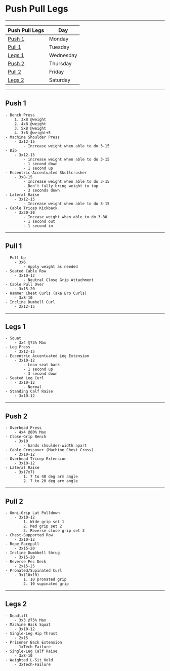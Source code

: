 # Push Pull Legs
---

| Push Pull Legs | Day |
| ----------- | ----------- |
| [Push 1](#push-1) | Monday |
| [Pull 1](#pull-1) | Tuesday |
| [Legs 1](#legs-1) | Wednesday |
| [Push 2](#push-2) | Thursday |
| [Pull 2](#pull-2) | Friday |
| [Legs 2](#legs-2) | Saturday |

---

## Push 1
	- Bench Press
		1. 3x8 @weight
		2. 4x8 @weight
		3. 5x8 @weight
		4. 3x8 @weight+5
	- Machine Shoulder Press
		- 3x12-15
			- Increase weight when able to do 3-15
	- Dip
		- 3x12-15
			- increase weight when able to do 3-15
			- 1 second down
			- 1 second up
	- Eccentric-Accentuated Skullcrusher
		- 3x8-15
			- Increase weight when able to do 3-15
			- Don't fully bring weight to top
			- 3 seconds down
	- Lateral Raise
		- 3x12-15
			- Increase weight when able to do 3-15
	- Cable Tricep Kickback
		- 3x20-30
			- Incease weight when able to do 3-30
			- 1 second out
			- 1 second in

---

## Pull 1
	- Pull-Up
		- 3x6
			- Apply weight as needed
	- Seated Cable Row
		- 3x10-12
			- Neutral Close Grip Attachment
	- Cable Pull Over
		- 3x15-20
	- Hammer Cheat Curls (aka Bro Curls)
		- 3x8-10
	- Incline Dumbell Curl
		- 2x12-15

---

## Legs 1
	- Squat 
		- 3x4 @75% Max
	- Leg Press
		- 3x12-15
	- Eccentric Accentuated Leg Extension
		- 3x10-12
			- Lean seat back
			- 1 second up
			- 3 second down
	- Seated Leg Curl
		- 3x10-12
			- Normal
	- Standing Calf Raise
		- 3x10-12

---

## Push 2
	- Overhead Press
		- 4x4 @80% Max
	- Close-Grip Bench
		- 3x10
			- hands shoulder-width apart 
	- Cable Crossover (Machine Chest Cross)
		- 3x10-12
	- Overhead Tricep Extension
		- 3x10-12
	- Lateral Raise
		- 3x(7x7)
			1. 7 to 40 deg arm angle
			2. 7 to 20 deg arm angle

---

## Pull 2
	- Omni-Grip Lat Pulldown
		- 3x10-12
			1. Wide grip set 1
			2. Med grip set 2
			3. Reverse close grip set 3
	- Chest-Supported Row
		- 3x10-12
	- Rope Facepull
		- 3x15-20
	- Incline Dumbbell Shrug
		- 3x15-20
	- Reverse Pec Deck
		- 2x15-25
	- Pronated/Supinated Curl
		- 3x(10x10)
			1. 10 pronated grip
			2. 10 supinated grip

---

## Legs 2
	- Deadlift
		- 3x3 @75% Max
	- Machine Hack Squat
		- 3x10-12
	- Single-Leg Hip Thrust
		- 2x15 
	- Prisoner Back Extension
		- 1xTech-Failure
	- Single-Leg Calf Raise
		- 3x8-10
	- Weighted L-Sit Hold
		- 3xTech-Failure
